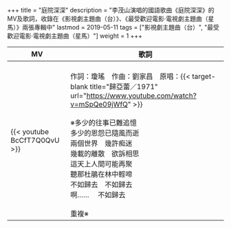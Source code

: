 +++
title = "庭院深深"
description = "李茂山演唱的國語歌曲《庭院深深》的MV及歌詞，收錄在《影視劇主題曲（台）》、《最受歡迎電影‧電視劇主題曲（星馬）》兩張專輯中"
lastmod = 2019-05-11
tags = ["影視劇主題曲（台）",  "最受歡迎電影‧電視劇主題曲（星馬）"]
weight = 1
+++

MV  | 歌詞  
--------------|-------
{{< youtube BcCfT7Q0QvU  >}}|<br/>作詞：瓊瑤　作曲：劉家昌　原唱：{{< target-blank title="歸亞蕾／1971" url="https://www.youtube.com/watch?v=mSpQe09jWfQ" >}}<br/><br/>※多少的往事已難追憶<br/>多少的恩怨已隨風而逝<br/>兩個世界　幾許痴迷<br/>幾載的離散　欲訴相思<br/>這天上人間可能再聚<br/>聽那杜鵑在林中輕啼<br/>不如歸去　不如歸去<br/>啊…… 　不如歸去<br/><br/>重複※

